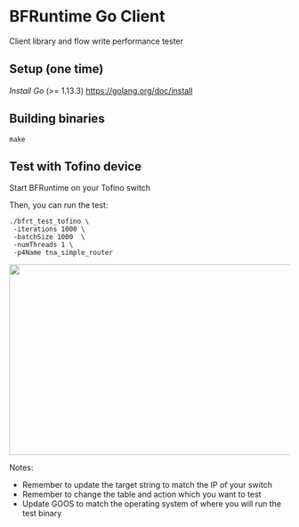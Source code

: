# BFRuntime Go Client

Client library and flow write performance tester

## Setup (one time)
*Install Go* (>= 1.13.3)
https://golang.org/doc/install

## Building binaries

```
make
```

## Test with Tofino device

Start BFRuntime on your Tofino switch

Then, you can run the test:
```
./bfrt_test_tofino \
 -iterations 1000 \
 -batchSize 1000  \
 -numThreads 1 \
 -p4Name tna_simple_router
```

<img src="https://github.com/breezestars/bfrt-perf/raw/master/test_tofino.gif" width="688px" height="342px" />

Notes:
- Remember to update the target string to match the IP of your switch
- Remember to change the table and action which you want to test
- Update GOOS to match the operating system of where you will run the test binary
